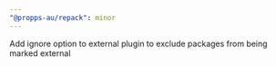 ```yaml
---
"@propps-au/repack": minor
---
```


Add ignore option to external plugin to exclude packages from being marked external
